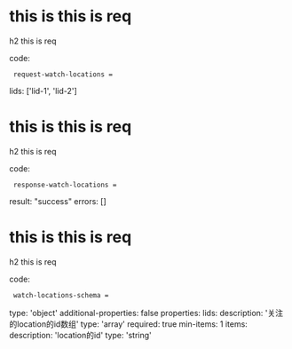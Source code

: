 # this is this is req

h2 this is req

code:

     request-watch-locations =
  lids: ['lid-1', 'lid-2']


# this is this is req

h2 this is req

code:

     response-watch-locations =
  result: "success"
  errors: []


# this is this is req

h2 this is req

code:

     watch-locations-schema =
  type: 'object'
  additional-properties: false
  properties:
    lids:
      description: '关注的location的id数组'
      type: 'array'
      required: true
      min-items: 1
      items:
        description: 'location的id'
        type: 'string'


